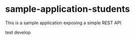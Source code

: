 # sample-application-students
 This is a sample application exposing a simple REST API

test develop